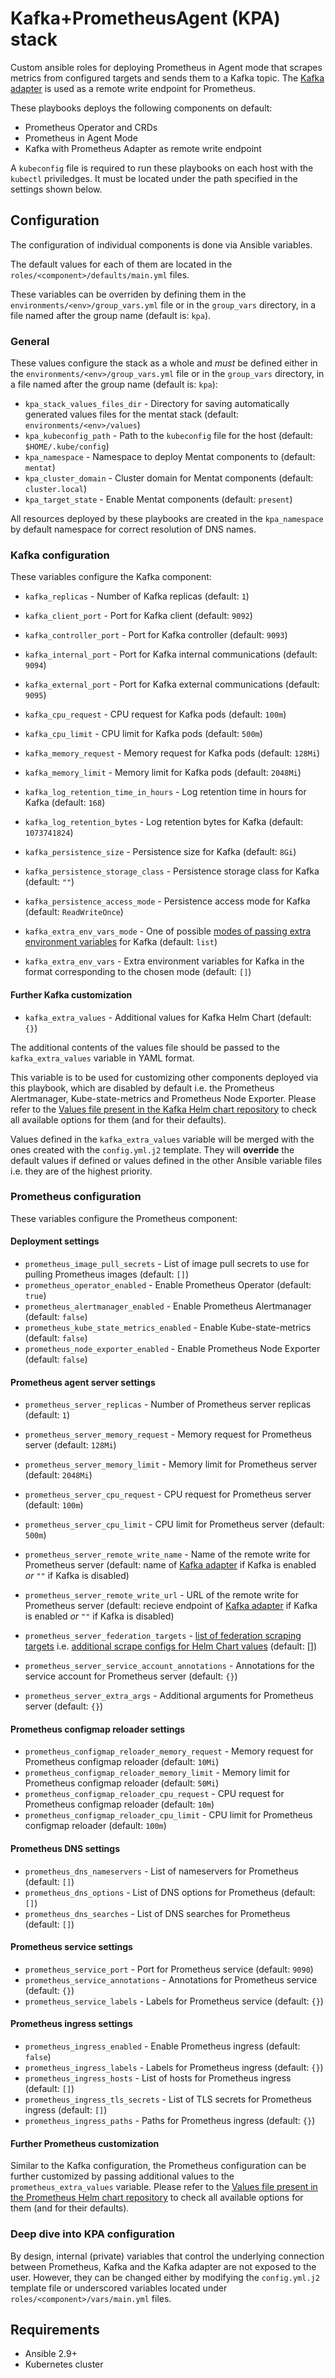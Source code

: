 # Kafka+PrometheusAgent (KPA) stack

Custom ansible roles for deploying Prometheus in Agent mode that scrapes
metrics from configured targets and sends them to a Kafka topic.
The [Kafka adapter] is used as a remote write endpoint for Prometheus.

These playbooks deploys the following components on default:

* Prometheus Operator and CRDs
* Prometheus in Agent Mode
* Kafka with Prometheus Adapter as remote write endpoint

A `kubeconfig` file is required to run these playbooks on each host
with the `kubectl` priviledges. It must be located under the path
specified in the settings shown below.

## Configuration

The configuration of individual components is done
via Ansible variables.

The default values for each of them are located
in the `roles/<component>/defaults/main.yml` files.

These variables can be overriden by defining them
in the `environments/<env>/group_vars.yml` file
or in the `group_vars` directory, in a file named
after the group name (default is: `kpa`).

### General

These values configure the stack as a whole
and *must* be defined either in the
`environments/<env>/group_vars.yml` file or in
the `group_vars` directory, in a file named
after the group name (default is: `kpa`):

* `kpa_stack_values_files_dir` -
Directory for saving automatically generated
values files for the mentat stack
(default: `environments/<env>/values`)
* `kpa_kubeconfig_path` -
Path to the `kubeconfig` file for the host
(default: `$HOME/.kube/config`)
* `kpa_namespace` -
Namespace to deploy Mentat components to (default: `mentat`)
* `kpa_cluster_domain` -
Cluster domain for Mentat components (default: `cluster.local`)
* `kpa_target_state` -
Enable Mentat components (default: `present`)

All resources deployed by these playbooks are created
in the `kpa_namespace` by default namespace for
correct resolution of DNS names.

### Kafka configuration

These variables configure the Kafka component:

* `kafka_replicas` -
Number of Kafka replicas (default: `1`)
* `kafka_client_port` -
Port for Kafka client (default: `9092`)
* `kafka_controller_port` -
Port for Kafka controller (default: `9093`)
* `kafka_internal_port` -
Port for Kafka internal communications (default: `9094`)
* `kafka_external_port` -
Port for Kafka external communications (default: `9095`)

* `kafka_cpu_request` -
CPU request for Kafka pods (default: `100m`)
* `kafka_cpu_limit` -
CPU limit for Kafka pods (default: `500m`)
* `kafka_memory_request` -
Memory request for Kafka pods (default: `128Mi`)
* `kafka_memory_limit` -
Memory limit for Kafka pods (default: `2048Mi`)

* `kafka_log_retention_time_in_hours` -
Log retention time in hours for Kafka (default: `168`)
* `kafka_log_retention_bytes` -
Log retention bytes for Kafka (default: `1073741824`)
* `kafka_persistence_size` -
Persistence size for Kafka (default: `8Gi`)
* `kafka_persistence_storage_class` -
Persistence storage class for Kafka (default: `""`)
* `kafka_persistence_access_mode` -
Persistence access mode for Kafka (default: `ReadWriteOnce`)
* `kafka_extra_env_vars_mode` -
One of possible [modes of passing extra environment variables]
for Kafka (default: `list`)
* `kafka_extra_env_vars` -
Extra environment variables for Kafka in the format
corresponding to the chosen mode (default: `[]`)

#### Further Kafka customization

* `kafka_extra_values` -
Additional values for Kafka Helm Chart (default: `{}`)

The additional contents of the values file should be
passed to the `kafka_extra_values` variable in YAML format.

This variable is to be used for customizing other components
deployed via this playbook, which are disabled by default i.e.
the Prometheus Alertmanager, Kube-state-metrics
and Prometheus Node Exporter. Please refer to the
[Values file present in the Kafka Helm chart repository]
to check all available options for them (and for their defaults).

Values defined in the `kafka_extra_values` variable
will be merged with the ones created with
the `config.yml.j2` template. They will **override**
the default values if defined or values defined
in the other Ansible variable files i.e. they are
of the highest priority.

### Prometheus configuration

These variables configure the Prometheus component:

#### Deployment settings

* `prometheus_image_pull_secrets` - List of image pull
secrets to use for pulling Prometheus images (default: `[]`)
* `prometheus_operator_enabled` - Enable Prometheus
Operator (default: `true`)
* `prometheus_alertmanager_enabled` - Enable Prometheus
 Alertmanager (default: `false`)
* `prometheus_kube_state_metrics_enabled` - Enable
Kube-state-metrics (default: `false`)
* `prometheus_node_exporter_enabled` - Enable
Prometheus Node Exporter (default: `false`)

#### Prometheus agent server settings

* `prometheus_server_replicas` - Number of Prometheus
 server replicas (default: `1`)
* `prometheus_server_memory_request` - Memory request
 for Prometheus server (default: `128Mi`)
* `prometheus_server_memory_limit` - Memory limit for
 Prometheus server (default: `2048Mi`)
* `prometheus_server_cpu_request` - CPU request for
 Prometheus server (default: `100m`)
* `prometheus_server_cpu_limit` - CPU limit for
 Prometheus server (default: `500m`)

* `prometheus_server_remote_write_name` - Name of the
 remote write for Prometheus server (default: name
 of [Kafka adapter] if Kafka is enabled *or* `""` if Kafka is disabled)
* `prometheus_server_remote_write_url` - URL of the
 remote write for Prometheus server (default: recieve
 endpoint of [Kafka adapter] if Kafka is enabled
 *or* `""` if Kafka is disabled)

* `prometheus_server_federation_targets` -
[list of federation scraping targets] i.e.
[additional scrape configs for Helm Chart values] (default: [])

* `prometheus_server_service_account_annotations` -
Annotations for the service account for Prometheus
server (default: `{}`)
* `prometheus_server_extra_args` - Additional arguments
for Prometheus server (default: `{}`)

#### Prometheus configmap reloader settings

* `prometheus_configmap_reloader_memory_request` -
Memory request for Prometheus configmap reloader (default: `10Mi`)
* `prometheus_configmap_reloader_memory_limit` -
Memory limit for Prometheus configmap reloader (default: `50Mi`)
* `prometheus_configmap_reloader_cpu_request` -
CPU request for Prometheus configmap reloader (default: `10m`)
* `prometheus_configmap_reloader_cpu_limit` -
CPU limit for Prometheus configmap reloader (default: `100m`)

#### Prometheus DNS settings

* `prometheus_dns_nameservers` -
List of nameservers for Prometheus (default: `[]`)
* `prometheus_dns_options` -
List of DNS options for Prometheus (default: `[]`)
* `prometheus_dns_searches` -
List of DNS searches for Prometheus (default: `[]`)

#### Prometheus service settings

* `prometheus_service_port` -
Port for Prometheus service (default: `9090`)
* `prometheus_service_annotations` -
Annotations for Prometheus service (default: `{}`)
* `prometheus_service_labels` -
Labels for Prometheus service (default: `{}`)

#### Prometheus ingress settings

* `prometheus_ingress_enabled` -
Enable Prometheus ingress (default: `false`)
* `prometheus_ingress_labels` -
Labels for Prometheus ingress (default: `{}`)
* `prometheus_ingress_hosts` -
List of hosts for Prometheus ingress (default: `[]`)
* `prometheus_ingress_tls_secrets` -
List of TLS secrets for Prometheus ingress (default: `[]`)
* `prometheus_ingress_paths` -
Paths for Prometheus ingress (default: `{}`)

#### Further Prometheus customization

Similar to the Kafka configuration, the Prometheus configuration
can be further customized by passing additional values to the `prometheus_extra_values` variable. Please refer to the
[Values file present in the Prometheus Helm chart repository]
to check all available options for them (and for their defaults).

### Deep dive into KPA configuration

By design, internal (private) variables that control
the underlying connection between Prometheus, Kafka and
the Kafka adapter are not exposed to the user. However,
they can be changed either by modifying the `config.yml.j2`
template file or underscored variables located
under `roles/<component>/vars/main.yml` files.

## Requirements

* Ansible 2.9+
* Kubernetes cluster

[Kafka adapter]: https://github.com/Telefonica/prometheus-kafka-adapter
[modes of passing extra environment variables]: https://github.com/bitnami/charts/blob/main/bitnami/kafka/values.yaml#L429C1-L436C1
[Values file present in the Kafka Helm chart repository]: https://github.com/bitnami/charts/blob/main/bitnami/kafka/values.yaml
[additional scrape configs for Helm Chart values]: https://github.com/prometheus-community/helm-charts/blob/main/charts/kube-prometheus-stack/values.yaml#L3241
[list of federation scraping targets]: https://prometheus.io/docs/prometheus/latest/federation/
[Values file present in the Prometheus Helm chart repository]: https://github.com/prometheus-community/helm-charts/blob/main/charts/kube-prometheus-stack/values.yaml
